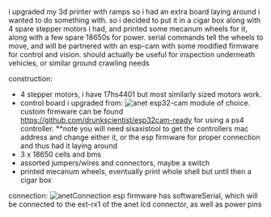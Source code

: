 i upgraded my 3d printer with ramps so i had an extra board laying around i wanted to do something with. so i decided to put it in a cigar box along with 4 spare stepper motors i had, and printed some mecanum wheels for it, along with a few spare 18650s for power. serial commands tell the wheels to move, and will be partnered with an esp-cam with some modified firmware for control and vision. should actually be useful for inspection underneath vehicles, or similar ground crawling needs

construction:
- 4 stepper motors, i have 17hs4401 but most similarly sized motors work.
- control board i upgraded from:
![anet](https://github.com/user-attachments/assets/95532785-3c13-4a1d-b2c6-b21d5d85e021)
esp32-cam module of choice. custom firmware can be found https://github.com/drunkscientist/esp32cam-ready for using a ps4 controller. **note you will need sixaxistool to get the controllers mac address and change either it, or the esp firmware for proper connection
and thus had it laying around
- 3 x 18650 cells and bms
- assorted jumpers/wires and connectors, maybe a switch
- printed mecanum wheels, eventually print whole shell but until then a cigar box

connection:
![anetConnection](https://github.com/user-attachments/assets/2b7aad84-29f4-4aa3-92bf-b0ced1794df8)
esp firmware has softwareSerial, which will be connected to the ext-rx1 of the anet lcd connector, as well as power pins

